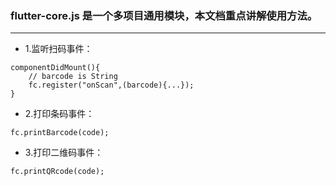 ### flutter-core.js 是一个多项目通用模块，本文档重点讲解使用方法。
----------


 * 1.监听扫码事件：
```
componentDidMount(){
	// barcode is String
	fc.register("onScan",(barcode){...});
}
```

 * 2.打印条码事件：
```
fc.printBarcode(code);
```


 * 3.打印二维码事件：
```
fc.printQRcode(code);
```
